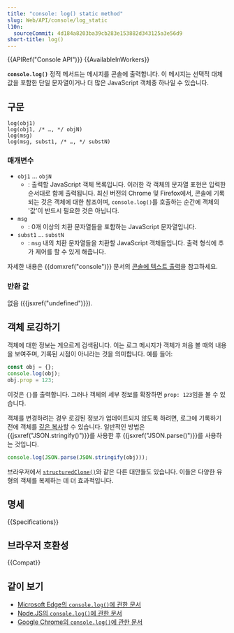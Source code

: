 ```yaml
---
title: "console: log() static method"
slug: Web/API/console/log_static
l10n:
  sourceCommit: 4d184a8203ba39cb283e153882d343125a3e56d9
short-title: log()
---
```


{{APIRef("Console API")}} {{AvailableInWorkers}}

**`console.log()`** 정적 메서드는 메시지를 콘솔에 출력합니다. 이 메시지는 선택적 대체 값을 포함한 단일 문자열이거나 더 많은 JavaScript 객체중 하나일 수 있습니다.

## 구문

```js-nolint
log(obj1)
log(obj1, /* …, */ objN)
log(msg)
log(msg, subst1, /* …, */ substN)
```

### 매개변수

- `obj1` … `objN`
  - : 출력할 JavaScript 객체 목록입니다. 이러한 각 객체의 문자열 표현은 입력한 순서대로 함께 출력됩니다. 최신 버전의 Chrome 및 Firefox에서, 콘솔에 기록되는 것은 객체에 대한 참조이며, `console.log()`를 호출하는 순간에 객체의 '값'이 반드시 필요한 것은 아닙니다.
- `msg`
  - : 0개 이상의 치환 문자열들을 포함하는 JavaScript 문자열입니다.
- `subst1` … `substN`
  - : `msg` 내의 치환 문자열들을 치환할 JavaScript 객체들입니다. 출력 형식에 추가 제어를 할 수 있게 해줍니다.

자세한 내용은 {{domxref("console")}} 문서의 [콘솔에 텍스트 출력](/ko/docs/Web/API/console#%ec%bd%98%ec%86%94%ec%97%90_%ed%85%8d%ec%8a%a4%ed%8a%b8_%ec%b6%9c%eb%a0%a5%ed%95%98%ea%b8%b0)을 참고하세요.

### 반환 값

없음 ({{jsxref("undefined")}}).

## 객체 로깅하기

객체에 대한 정보는 게으르게 검색됩니다. 이는 로그 메시지가 객체가 처음 볼 때의 내용을 보여주며, 기록된 시점이 아니라는 것을 의미합니다. 예를 들어:

```js
const obj = {};
console.log(obj);
obj.prop = 123;
```

이것은 `{}`를 출력합니다. 그러나 객체의 세부 정보를 확장하면 `prop: 123`임을 볼 수 있습니다.

객체를 변경하려는 경우 로깅된 정보가 업데이트되지 않도록 하려면, 로그에 기록하기 전에 객체를 [깊은 복사](/ko/docs/Glossary/Deep_copy)할 수 있습니다. 일반적인 방법은 {{jsxref("JSON.stringify()")}}를 사용한 후 {{jsxref("JSON.parse()")}}를 사용하는 것입니다.

```js
console.log(JSON.parse(JSON.stringify(obj)));
```

브라우저에서 [`structuredClone()`](/ko/docs/Web/API/Window/structuredClone)와 같은 다른 대안들도 있습니다. 이들은 다양한 유형의 객체를 복제하는 데 더 효과적입니다.

## 명세

{{Specifications}}

## 브라우저 호환성

{{Compat}}

## 같이 보기

- [Microsoft Edge의 `console.log()`에 관한 문서](https://learn.microsoft.com/en-us/microsoft-edge/devtools-guide-chromium/console/api#log)
- [Node.JS의 `console.log()`에 관한 문서](https://nodejs.org/docs/latest/api/console.html#consolelogdata-args)
- [Google Chrome의 `console.log()`에 관한 문서](https://developer.chrome.com/docs/devtools/console/api/#log)
